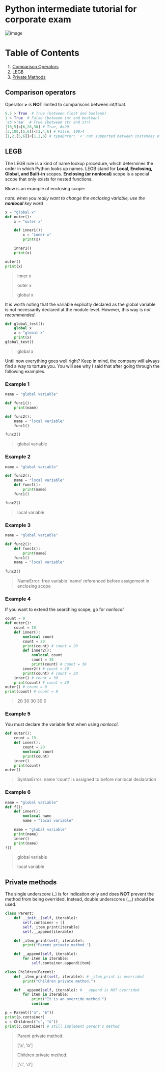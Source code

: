 # Python intermediate tutorial for corporate exam
![image](https://user-images.githubusercontent.com/61017530/199868413-3ec92fe0-0981-4560-a1c8-db1658d3f14e.png)

# Table of Contents
1. [Comparison Operators](#co)
2. [LEGB](#LEGB)
3. [Private Methods](#pm)


## Comparison operators <a name="co"></a>
Operator **\>** is **NOT** limited to comparisons between int/float. 
```python
5.5 > True  # True (between float and boolean)
1 > True  # False (between int and boolean)
'ab'>'aa'  # True (between str and str)
[10,5]<[6,20,30] # True, 6>20
[3,100,[5,6]]<[3,4,6] # False, 100>4
[1,2,[5,6]]<[1,2,6] # typeError: '<' not supported between instances of 'list' and 'int'
```

## LEGB <a name="LEGB"></a>
The LEGB rule is a kind of name lookup procedure, which determines the order in which Python looks up names. LEGB stand for **Local, Enclosing, Global, and Built-in** scopes. **Enclosing (or nonlocal)** scope is a special scope that only exists for nested functions.

Blow is an example of enclosing scope:

*note: when you really want to change the enclosing variable, use the **nonlocal** key word*

```python
x = "global x"
def outer():
    x = "outer x"

    def inner1():
        x = "inner x"
        print(x)

    inner1()
    print(x)

outer()
print(x)
```
>inner x
>
>outer x
>
>global x

It is worth noting that the variable explicitly declared as the global variable is not necessarily declared at the module level. However, this way is *not recommended*.

```python
def global_test():
    global x
    x = "global x"
    print(x)
global_test()
```
> global x

Until now everything goes well right? Keep in mind, the company will always find a way to torture you. You will see why I said that after going through the following examples.

### Example 1
```python
name = "global variable"

def func1():
    print(name)

def func2():
    name = "local variable"
    func1()

func2()
```
>global variable

### Example 2
```python
name = "global variable"

def func2():
    name = "local variable"
    def func1():
        print(name)
    func1()

func2()
```
>local variable

### Example 3
```python
name = "global variable"

def func2():
    def func1():
        print(name)
    func1()
    name = "local variable"
 
func2()
```
>NameError: free variable 'name' referenced before assignment in enclosing scope

### Example 4
If you want to extend the searching scope, go for *nonlocal*
```python
count = 0
def outer():
    count = 10
    def inner():
        nonlocal count
        count = 20
        print(count) # count = 20
        def inner2():
            nonlocal count
            count = 30
            print(count) # count = 30
        inner2() # count = 30
        print(count) # count = 30
    inner() # count = 30
    print(count) # count = 30
outer() # count = 0
print(count) # count = 0
```
>20 30 30 30 0

### Example 5
You must declare the variable first when using *nonlocal*.
```python
def outer():
    count = 10
    def inner():
        count = 20
        nonlocal count
        print(count)
    inner()
    print(count)
outer()
```
>SyntaxError: name 'count' is assigned to before nonlocal declaration

### Example 6
```python
name = "global variable"
def f():
    def inner():
        nonlocal name
        name = "local variable"

    name = "global variable"
    print(name)
    inner()
    print(name)
f()
```
>global variable
>
>local variable

## Private methods <a name="pm"></a>
The single underscore (\_) is for indication only and does **NOT** prevent the method from being overrided. Instead, double underscores (\_\_) should be used.

```python
class Parent:
    def __init__(self, iterable):
        self.container = []
        self._item_print(iterable)
        self.__append(iterable)

    def _item_print(self, iterable):
        print("Parent private method.")

    def __append(self, iterable):
        for item in iterable:
            self.container.append(item)

class Children(Parent):
    def _item_print(self, iterable): # _item_print is overrided
        print("Children private method.")

    def __append(self, iterable): # __append is NOT overrided
        for item in iterable:
            print("It is an override method.")
            continue

p = Parent(("a", "b"))
print(p.container)
c = Children(("c", "d"))
print(c.container) # still implement parent's method
```
>Parent private method.
>
>['a', 'b']
>
>Children private method.
>
>['c', 'd']
